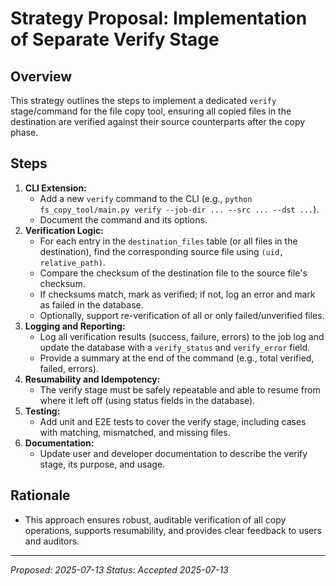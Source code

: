 # Strategy Proposal: Implementation of Separate Verify Stage

## Overview
This strategy outlines the steps to implement a dedicated `verify` stage/command for the file copy tool, ensuring all copied files in the destination are verified against their source counterparts after the copy phase.

## Steps
1. **CLI Extension:**
   - Add a new `verify` command to the CLI (e.g., `python fs_copy_tool/main.py verify --job-dir ... --src ... --dst ...`).
   - Document the command and its options.
2. **Verification Logic:**
   - For each entry in the `destination_files` table (or all files in the destination), find the corresponding source file using `(uid, relative_path)`.
   - Compare the checksum of the destination file to the source file's checksum.
   - If checksums match, mark as verified; if not, log an error and mark as failed in the database.
   - Optionally, support re-verification of all or only failed/unverified files.
3. **Logging and Reporting:**
   - Log all verification results (success, failure, errors) to the job log and update the database with a `verify_status` and `verify_error` field.
   - Provide a summary at the end of the command (e.g., total verified, failed, errors).
4. **Resumability and Idempotency:**
   - The verify stage must be safely repeatable and able to resume from where it left off (using status fields in the database).
5. **Testing:**
   - Add unit and E2E tests to cover the verify stage, including cases with matching, mismatched, and missing files.
6. **Documentation:**
   - Update user and developer documentation to describe the verify stage, its purpose, and usage.

## Rationale
- This approach ensures robust, auditable verification of all copy operations, supports resumability, and provides clear feedback to users and auditors.

---

*Proposed: 2025-07-13*
*Status: Accepted 2025-07-13*
